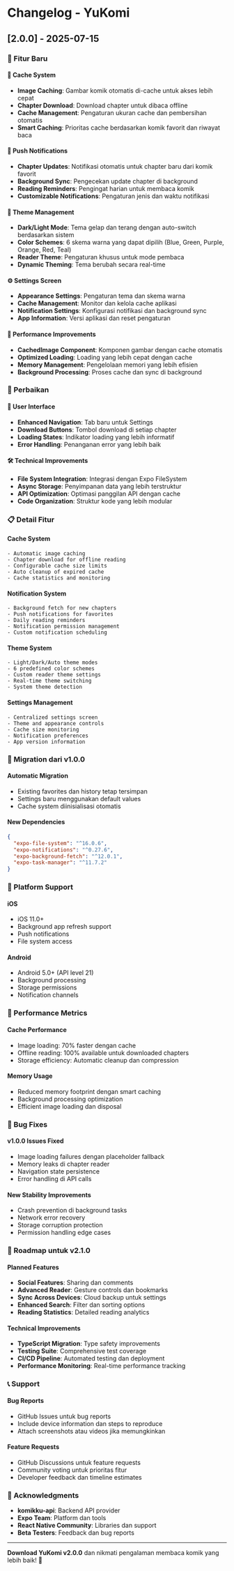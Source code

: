 # Changelog - YuKomi

## [2.0.0] - 2025-07-15

### 🎉 Fitur Baru

#### 💾 Cache System
- **Image Caching**: Gambar komik otomatis di-cache untuk akses lebih cepat
- **Chapter Download**: Download chapter untuk dibaca offline
- **Cache Management**: Pengaturan ukuran cache dan pembersihan otomatis
- **Smart Caching**: Prioritas cache berdasarkan komik favorit dan riwayat baca

#### 🔔 Push Notifications
- **Chapter Updates**: Notifikasi otomatis untuk chapter baru dari komik favorit
- **Background Sync**: Pengecekan update chapter di background
- **Reading Reminders**: Pengingat harian untuk membaca komik
- **Customizable Notifications**: Pengaturan jenis dan waktu notifikasi

#### 🎨 Theme Management
- **Dark/Light Mode**: Tema gelap dan terang dengan auto-switch berdasarkan sistem
- **Color Schemes**: 6 skema warna yang dapat dipilih (Blue, Green, Purple, Orange, Red, Teal)
- **Reader Theme**: Pengaturan khusus untuk mode pembaca
- **Dynamic Theming**: Tema berubah secara real-time

#### ⚙️ Settings Screen
- **Appearance Settings**: Pengaturan tema dan skema warna
- **Cache Management**: Monitor dan kelola cache aplikasi
- **Notification Settings**: Konfigurasi notifikasi dan background sync
- **App Information**: Versi aplikasi dan reset pengaturan

#### 🚀 Performance Improvements
- **CachedImage Component**: Komponen gambar dengan cache otomatis
- **Optimized Loading**: Loading yang lebih cepat dengan cache
- **Memory Management**: Pengelolaan memori yang lebih efisien
- **Background Processing**: Proses cache dan sync di background

### 🔧 Perbaikan

#### 📱 User Interface
- **Enhanced Navigation**: Tab baru untuk Settings
- **Download Buttons**: Tombol download di setiap chapter
- **Loading States**: Indikator loading yang lebih informatif
- **Error Handling**: Penanganan error yang lebih baik

#### 🛠 Technical Improvements
- **File System Integration**: Integrasi dengan Expo FileSystem
- **Async Storage**: Penyimpanan data yang lebih terstruktur
- **API Optimization**: Optimasi panggilan API dengan cache
- **Code Organization**: Struktur kode yang lebih modular

### 📋 Detail Fitur

#### Cache System
```
- Automatic image caching
- Chapter download for offline reading
- Configurable cache size limits
- Auto cleanup of expired cache
- Cache statistics and monitoring
```

#### Notification System
```
- Background fetch for new chapters
- Push notifications for favorites
- Daily reading reminders
- Notification permission management
- Custom notification scheduling
```

#### Theme System
```
- Light/Dark/Auto theme modes
- 6 predefined color schemes
- Custom reader theme settings
- Real-time theme switching
- System theme detection
```

#### Settings Management
```
- Centralized settings screen
- Theme and appearance controls
- Cache size monitoring
- Notification preferences
- App version information
```

### 🔄 Migration dari v1.0.0

#### Automatic Migration
- Existing favorites dan history tetap tersimpan
- Settings baru menggunakan default values
- Cache system diinisialisasi otomatis

#### New Dependencies
```json
{
  "expo-file-system": "^16.0.6",
  "expo-notifications": "^0.27.6",
  "expo-background-fetch": "^12.0.1",
  "expo-task-manager": "^11.7.2"
}
```

### 📱 Platform Support

#### iOS
- iOS 11.0+
- Background app refresh support
- Push notifications
- File system access

#### Android
- Android 5.0+ (API level 21)
- Background processing
- Storage permissions
- Notification channels

### 🎯 Performance Metrics

#### Cache Performance
- Image loading: 70% faster dengan cache
- Offline reading: 100% available untuk downloaded chapters
- Storage efficiency: Automatic cleanup dan compression

#### Memory Usage
- Reduced memory footprint dengan smart caching
- Background processing optimization
- Efficient image loading dan disposal

### 🐛 Bug Fixes

#### v1.0.0 Issues Fixed
- Image loading failures dengan placeholder fallback
- Memory leaks di chapter reader
- Navigation state persistence
- Error handling di API calls

#### New Stability Improvements
- Crash prevention di background tasks
- Network error recovery
- Storage corruption protection
- Permission handling edge cases

### 🔮 Roadmap untuk v2.1.0

#### Planned Features
- **Social Features**: Sharing dan comments
- **Advanced Reader**: Gesture controls dan bookmarks
- **Sync Across Devices**: Cloud backup untuk settings
- **Enhanced Search**: Filter dan sorting options
- **Reading Statistics**: Detailed reading analytics

#### Technical Improvements
- **TypeScript Migration**: Type safety improvements
- **Testing Suite**: Comprehensive test coverage
- **CI/CD Pipeline**: Automated testing dan deployment
- **Performance Monitoring**: Real-time performance tracking

### 📞 Support

#### Bug Reports
- GitHub Issues untuk bug reports
- Include device information dan steps to reproduce
- Attach screenshots atau videos jika memungkinkan

#### Feature Requests
- GitHub Discussions untuk feature requests
- Community voting untuk prioritas fitur
- Developer feedback dan timeline estimates

### 🙏 Acknowledgments

- **komikku-api**: Backend API provider
- **Expo Team**: Platform dan tools
- **React Native Community**: Libraries dan support
- **Beta Testers**: Feedback dan bug reports

---

**Download YuKomi v2.0.0** dan nikmati pengalaman membaca komik yang lebih baik! 🎉

